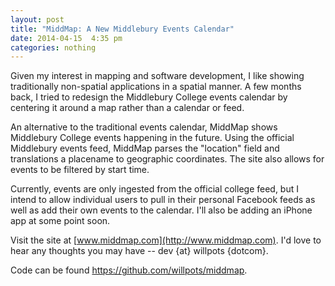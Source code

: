 ```yaml
---
layout: post
title: "MiddMap: A New Middlebury Events Calendar"
date: 2014-04-15  4:35 pm
categories: nothing
---
```


Given my interest in mapping and software development, I like showing traditionally non-spatial applications in a spatial manner. A few months back, I tried to redesign the Middlebury College events calendar by centering it around a map rather than a calendar or feed.

An alternative to the traditional events calendar, MiddMap shows Middlebury College events happening in the future. Using the official Middlebury events feed, MiddMap parses the "location" field and translations a placename to geographic coordinates. The site also allows for events to be filtered by start time.

Currently, events are only ingested from the official college feed, but I intend to allow individual users to pull in their personal Facebook feeds as well as add their own events to the calendar. I'll also be adding an iPhone app at some point soon.

Visit the site at [www.middmap.com](http://www.middmap.com). I'd love to hear any thoughts you may have -- dev {at} willpots {dotcom}.

Code can be found https://github.com/willpots/middmap.